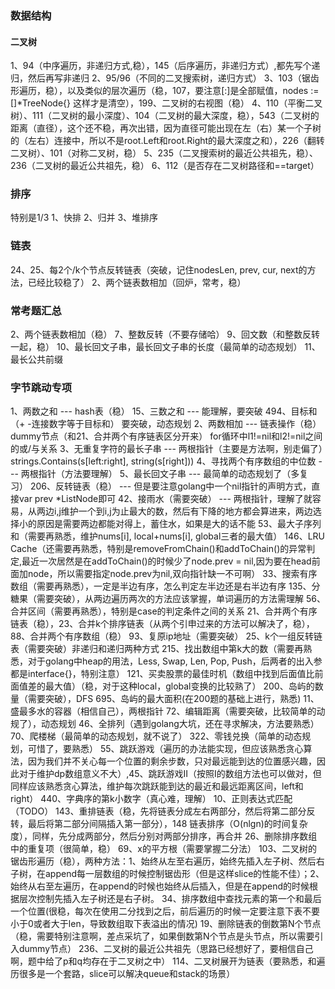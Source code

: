 ### 数据结构
#### 二叉树
1、94（中序遍历，非递归方式,稳），145（后序遍历，非递归方式）,都先写个递归，然后再写非递归
2、95/96（不同的二叉搜索树，递归方式）
3、103（锯齿形遍历，稳），以及类似的层次遍历（稳，107，要注意[:]是全部赋值，nodes := []*TreeNode{} 这样才是清空），199、二叉树的右视图（稳）
4、110（平衡二叉树）、111（二叉树的最小深度）、104（二叉树的最大深度，稳），543（二叉树的距离（直径），这个还不稳，再次出错，因为直径可能出现在左（右）某一个子树的（左右）连接中，所以不是root.Left和root.Right的最大深度之和），226（翻转二叉树）、101（对称二叉树，稳）
5、235（二叉搜索树的最近公共祖先，稳）、236（二叉树的最近公共祖先，稳）
6、112（是否存在二叉树路径和==target）

### 排序
特别是1/3
1、快排
2、归并
3、堆排序

### 链表
24、25、每2个/k个节点反转链表（突破，记住nodesLen, prev, cur, next的方法，已经比较稳了）
2、两个链表数相加（回炉，常考，稳）


### 常考题汇总
2、两个链表数相加（稳）
7、整数反转（不要存储哈）
9、回文数（和整数反转一起，稳）
10、最长回文子串，最长回文子串的长度（最简单的动态规划）
11、最长公共前缀

### 字节跳动专项
1、两数之和 --- hash表（稳）   15、三数之和 --- 能理解，要突破   494、目标和（+ -连接数字等于目标和） 要突破，动态规划
2、两数相加 --- 链表操作（稳）dummy节点（和21、合并两个有序链表区分开来）  for循环中l1!=nil和l2!=nil之间的或/与关系
3、无重复字符的最长子串 --- 两根指针（主要是方法啊，别走偏了）strings.Contains(s[left:right], string(s[right]))
4、寻找两个有序数组的中位数 --- 两根指针（方法要理解）
5、最长回文子串 --- 最简单的动态规划了（多复习）
206、反转链表（稳） ---  但是要注意golang中一个nil指针的声明方式，直接var prev *ListNode即可
42、接雨水（需要突破） --- 两根指针，理解了就容易，从两边i,j维护一个到i,j为止最大的数，然后有下降的地方都会算进来，两边选择小的原因是需要两边都能对得上，蓄住水，如果是大的话不能
53、最大子序列和（需要再熟悉，维护nums[i], local+nums[i], global三者的最大值）
146、LRU Cache（还需要再熟悉，特别是removeFromChain()和addToChain()的异常判定,最近一次居然是在addToChain()的时候少了node.prev = nil,因为要在head前面加node，所以需要指定node.prev为nil,双向指针缺一不可啊）
33、搜索有序数组（需要再熟悉），一定是半边有序，怎么判定左半边还是右半边有序
135、分糖果（需要突破），从两边遍历两次的方法应该掌握，单词遍历的方法需理解
56、合并区间（需要再熟悉），特别是case的判定条件之间的关系
21、合并两个有序链表（稳），23、合并k个排序链表（从两个引申过来的方法可以解决了，稳），88、合并两个有序数组（稳）
93、复原ip地址（需要突破）
25、k个一组反转链表（需要突破）非递归和递归两种方式
215、找出数组中第k大的数（需要再熟悉，对于golang中heap的用法，Less, Swap, Len, Pop, Push，后两者的出入参都是interface{}，特别注意）
121、买卖股票的最佳时机（数组中找到后面值比前面值差的最大值）（稳，对于这种local，global变换的比较熟了）
200、岛屿的数量（需要突破），DFS   695、岛屿的最大面积(在200题的基础上进行，熟悉)
11、盛最多水的容器（相信自己），两根指针
72、编辑距离（需要突破，比较简单的动规了），动态规划
46、全排列（遇到golang大坑，还在寻求解决，方法要熟悉）
70、爬楼梯（最简单的动态规划，就不说了）
322、零钱兑换（简单的动态规划，可惜了，要熟悉）
55、跳跃游戏（遍历的办法能实现，但应该熟悉贪心算法，因为我们并不关心每一个位置的剩余步数，只对最远能到达的位置感兴趣，因此对于维护dp数组意义不大）,45、跳跃游戏II（按照I的数组方法也可以做对，但同样应该熟悉贪心算法，维护每次跳跃能到达的最近和最远距离区间，left和right）
440、字典序的第k小数字（真心难，理解）
10、正则表达式匹配（TODO）
143、重排链表（稳，先将链表分成左右两部分，然后将第二部分反转，最后将第二部分间隔插入第一部分），148 链表排序（O(nlgn)的时间复杂度），同样，先分成两部分，然后分别对两部分排序，再合并
26、删除排序数组中的重复项（很简单，稳）
69、x的平方根（需要掌握二分法）
103、二叉树的锯齿形遍历（稳），两种方法：1、始终从左至右遍历，始终先插入左子树、然后右子树，在append每一层数组的时候控制锯齿形（但是这样slice的性能不佳）；2、始终从右至左遍历，在append的时候也始终从后插入，但是在append的时候根据层次控制先插入左子树还是右子树。
34、排序数组中查找元素的第一个和最后一个位置(很稳，每次在使用二分找到之后，前后遍历的时候一定要注意下表不要小于0或者大于len，导致数组取下表溢出的情况)
19、删除链表的倒数第N个节点（稳，需要特别注意啊，差点采坑了，如果倒数第N个节点是头节点，所以需要引入dummy节点）
236、二叉树的最近公共祖先（思路已经想好了，要相信自己啊，题中给了p和q均存在于二叉树之中）
114、二叉树展开为链表（要熟悉，和遍历很多是一个套路，slice可以解决queue和stack的场景）